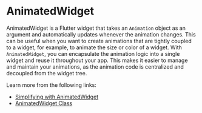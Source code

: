 # AnimatedWidget

AnimatedWidget is a Flutter widget that takes an `Animation` object as an argument and automatically updates whenever the animation changes. This can be useful when you want to create animations that are tightly coupled to a widget, for example, to animate the size or color of a widget. With `AnimatedWidget`, you can encapsulate the animation logic into a single widget and reuse it throughout your app. This makes it easier to manage and maintain your animations, as the animation code is centralized and decoupled from the widget tree.

Learn more from the following links:

- [Simplifying with Animated­Widget](https://docs.flutter.dev/development/ui/animations/tutorial#simplifying-with-animatedwidgets)
- [AnimatedWidget Class](https://api.flutter.dev/flutter/widgets/AnimatedWidget-class.html)
